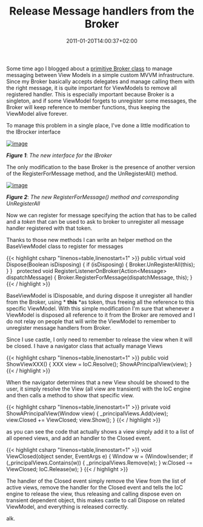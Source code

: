 ﻿---
title: "Release Message handlers from the Broker"
description: ""
date: 2011-01-20T14:00:37+02:00
draft: false
tags: [WPF]
categories: [WPF]
---
Some time ago I blogged about a [primitive Broker class](http://www.codewrecks.com/blog/index.php/2010/07/26/primitive-broker-class/) to manage messaging between View Models in a simple custom MVVM infrastructure. Since my Broker basically accepts delegates and manage calling them with the right message, it is quite important for ViewModels to remove all registered handler. This is especially important because Broker is a singleton, and if some ViewModel forgets to unregister some messages, the Broker will keep reference to member functions, thus keeping the ViewModel alive forever.

To manage this problem in a single place, I've done a little modification to the IBrocker interface

[![image](https://www.codewrecks.com/blog/wp-content/uploads/2011/01/image_thumb9.png "image")](https://www.codewrecks.com/blog/wp-content/uploads/2011/01/image9.png)

 ***Figure 1***: *The new interface for the IBroker*

The only modification to the base Broker is the presence of another version of the RegisterForMessage method, and the UnRegisterAll() method.

[![image](https://www.codewrecks.com/blog/wp-content/uploads/2011/01/image_thumb10.png "image")](https://www.codewrecks.com/blog/wp-content/uploads/2011/01/image10.png)

 ***Figure 2***: *The new RegisterForMessage() method and corresponding UnRegisterAll*

Now we can register for message specifying the action that has to be called and a *token* that can be used to ask to broker to unregister all message handler registered with that token.

Thanks to those new methods I can write an helper method on the BaseViewModel class to register for messages

{{< highlight csharp "linenos=table,linenostart=1" >}}
public virtual void Dispose(Boolean isDisposing)
{
if (isDisposing)
{
Broker.UnRegisterAll(this);
}
}
 
protected void RegisterListenerOnBroker<T>(Action<Message<T>> dispatchMessage)
{
Broker.RegisterForMessage(dispatchMessage, this);
}
{{< / highlight >}}

BaseViewModel is IDisposable, and during dispose it unregister all handler from the Broker, using * **this** *as token, thus freeing all the reference to this specific ViewModel. With this simple modification I'm sure that whenever a ViewModel is disposed all reference to it from the Broker are removed and I do not relay on people that will write the ViewModel to remember to unregister message handlers from Broker.

Since I use castle, I only need to remember to release the view when it will be closed. I have a navigator class that actually manage Views

{{< highlight csharp "linenos=table,linenostart=1" >}}
public void ShowViewXXX()
{
XXX view = IoC.Resolve<XXX>();
ShowAPrincipalView(view);
}
{{< / highlight >}}

When the navigator determines that a new View should be showed to the user, it simply resolve the View (all view are transient) with the IoC engine and then calls a method to show that specific view.

{{< highlight csharp "linenos=table,linenostart=1" >}}
private void ShowAPrincipalView(Window view)
{
_principalViews.Add(view);
view.Closed += ViewClosed;
view.Show();
}
{{< / highlight >}}

as you can see the code that actually shows a view simply add it to a list of all opened views, and add an handler to the Closed event.

{{< highlight csharp "linenos=table,linenostart=1" >}}
void ViewClosed(object sender, EventArgs e)
{
Window w = (Window)sender;
if (_principalViews.Contains(w))
{
_principalViews.Remove(w);
}
w.Closed -= ViewClosed;
IoC.Release(w);
}
{{< / highlight >}}

The handler of the Closed event simply remove the View from the list of active views, remove the handler for the Closed event and tells the IoC engine to release the view, thus releasing and calling dispose even on transient dependent object, this makes castle to call Dispose on related ViewModel, and everything is released correctly.

alk.

